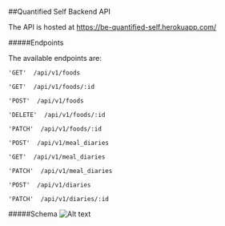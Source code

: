 ##Quantified Self Backend API

  The API is hosted at https://be-quantified-self.herokuapp.com/

#####Endpoints

The available endpoints are:

```'GET'  /api/v1/foods```

```'GET'  /api/v1/foods/:id```

```'POST'  /api/v1/foods```

```'DELETE'  /api/v1/foods/:id```

```'PATCH'  /api/v1/foods/:id```


```'POST'  /api/v1/meal_diaries```

```'GET'  /api/v1/meal_diaries```

```'PATCH'  /api/v1/meal_diaries```


```'POST'  /api/v1/diaries```

```'PATCH'  /api/v1/diaries/:id```



#####Schema
![Alt text](schema.png?raw=true "Optional Title")
